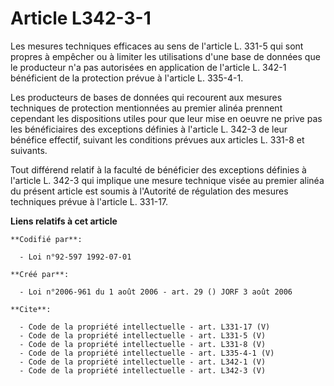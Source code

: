 # Article L342-3-1

Les mesures techniques efficaces au sens de l'article L. 331-5 qui sont propres à empêcher ou à limiter les utilisations
d'une base de données que le producteur n'a pas autorisées en application de l'article L. 342-1 bénéficient de la protection
prévue à l'article L. 335-4-1. 

Les producteurs de bases de données qui recourent aux mesures techniques de protection mentionnées au premier alinéa prennent
cependant les dispositions utiles pour que leur mise en oeuvre ne prive pas les bénéficiaires des exceptions définies à
l'article L. 342-3 de leur bénéfice effectif, suivant les conditions prévues aux articles L. 331-8 et suivants. 

Tout différend relatif à la faculté de bénéficier des exceptions définies à l'article L. 342-3 qui implique une mesure
technique visée au premier alinéa du présent article est soumis à l'Autorité de régulation des mesures techniques prévue à
l'article L. 331-17.

**Liens relatifs à cet article**

	**Codifié par**:

	  - Loi n°92-597 1992-07-01

	**Créé par**:

	  - Loi n°2006-961 du 1 août 2006 - art. 29 () JORF 3 août 2006

	**Cite**:

	  - Code de la propriété intellectuelle - art. L331-17 (V)
	  - Code de la propriété intellectuelle - art. L331-5 (V)
	  - Code de la propriété intellectuelle - art. L331-8 (V)
	  - Code de la propriété intellectuelle - art. L335-4-1 (V)
	  - Code de la propriété intellectuelle - art. L342-1 (V)
	  - Code de la propriété intellectuelle - art. L342-3 (V)
